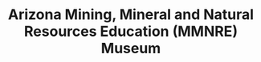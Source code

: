 ---
layout: repo
title: "Arizona Mining, Mineral and Natural Resources Education (MMNRE) Museum"
id: 13324
permalink: repos/13324/
---